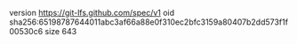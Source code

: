 version https://git-lfs.github.com/spec/v1
oid sha256:65198787644011abc3af66a88e0f310ec2bfc3159a80407b2dd573f1f00530c6
size 643
